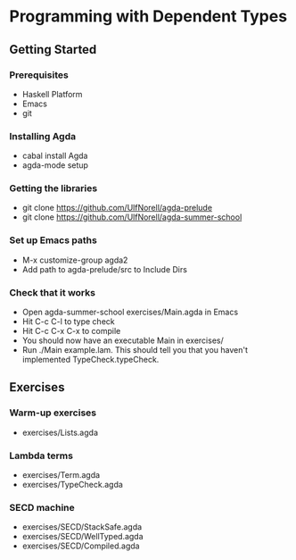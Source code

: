 
# Programming with Dependent Types

## Getting Started

### Prerequisites
- Haskell Platform
- Emacs
- git

### Installing Agda
- cabal install Agda
- agda-mode setup

### Getting the libraries
- git clone https://github.com/UlfNorell/agda-prelude
- git clone https://github.com/UlfNorell/agda-summer-school

### Set up Emacs paths
- M-x customize-group agda2
- Add path to agda-prelude/src to Include Dirs

### Check that it works
- Open agda-summer-school exercises/Main.agda in Emacs
- Hit C-c C-l to type check
- Hit C-c C-x C-x to compile
- You should now have an executable Main in exercises/
- Run ./Main example.lam. This should tell you that you haven't implemented TypeCheck.typeCheck.

## Exercises

### Warm-up exercises

- exercises/Lists.agda

### Lambda terms

- exercises/Term.agda
- exercises/TypeCheck.agda

### SECD machine

- exercises/SECD/StackSafe.agda
- exercises/SECD/WellTyped.agda
- exercises/SECD/Compiled.agda
